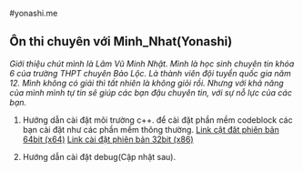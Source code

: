 #yonashi.me
## Ôn thi chuyên với Minh_Nhat(Yonashi)
*Giới thiệu chút mình là Lâm Vũ Minh Nhật. Mình là học sinh chuyên tin khóa 6 của trường THPT chuyên Bảo Lộc. Là thành viên đội tuyển quốc gia năm 12. Mình không có giải thì tất nhiên là không giỏi rồi. Nhưng với khả năng của mình mình tự tin sẽ giúp các bạn đậu chuyên tin, với sự nỗ lực của các bạn.*

 1. Hướng dẫn cài đặt môi trường c++.
 để cài đặt phần mềm codeblock các bạn cài đặt như các phần mềm thông thường.
 [Link cặt đăt phiên bản 64bit (x64)](https://sourceforge.net/projects/codeblocks/files/Binaries/20.03/Windows/codeblocks-20.03mingw-setup.exe/download)
 [Link cài đặt phiên bản 32bit (x86)](https://sourceforge.net/projects/codeblocks/files/Binaries/20.03/Windows/32bit/codeblocks-20.03mingw-32bit-setup.exe/download)
 
 2. Hướng dẫn cài đặt debug(Cập nhật sau).
